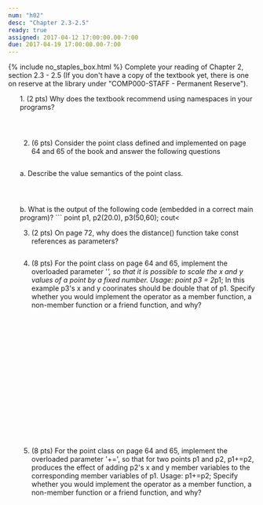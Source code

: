 ```yaml
---
num: "h02"
desc: "Chapter 2.3-2.5"
ready: true
assigned: 2017-04-12 17:00:00.00-7:00
due: 2017-04-19 17:00:00.00-7:00
---
```

{% include no_staples_box.html %}
Complete your reading of Chapter 2, section 2.3 - 2.5 (If you don't have a copy of the textbook yet, there is one on reserve at the library under "COMP000-STAFF - Permanent Reserve").

<ol markdown="1">
1. (2 pts) Why does the textbook recommend using namespaces in your programs? 
<div style="margin-bottom:4em"></div>

2. (6 pts) Consider the point class defined and implemented on page 64 and 65 of the book and answer the following questions 
<div style="margin-bottom:2em"></div>
a. Describe the value semantics of the point class. 
<div style="margin-bottom:4em"></div>
b. What is the output of the following code (embedded in a correct main program)? 
```
point p1, p2(20.0), p3(50,60); 
cout<<p1.get_x()<<" "<<p1.get_y()<<endl;
cout<<p2.get_x()<<" "<<p2.get_y()<<endl;
cout<<p3.get_x()<<" "<<p3.get_y()<<endl;
p1 = p3;
p1.rotate90();
cout<<p1.get_x()<<" "<<p1.get_y()<<endl;
```
c. Is the default copy constructor invoked in the above code?

<div style="margin-bottom:4em"></div>

3. (2 pts) On page 72, why does the distance() function take const references as parameters?  
<div style="margin-bottom:2em"></div>
<div class="pagebreak"></div>

4. (8 pts) For the point class on page 64 and 65, implement the overloaded parameter '*', so that it is possible to scale the x and y values of a point by a fixed number. Usage: point p3 = 2*p1; In this example p3's x and y coorinates should be double that of p1. Specify whether you would implement the operator as a member function, a non-member function or a friend function, and why?
<div style="margin-bottom:20em"></div>

5. (8 pts) For the point class on page 64 and 65, implement the overloaded parameter '+=', so that for two points p1 and p2, p1+=p2, produces the effect of adding p2's x and y member variables to the corresponding member variables of p1. Usage: p1+=p2;  Specify whether you would implement the operator as a member function, a non-member function or a friend function, and why?
<div style="margin-bottom:20em"></div>


</ol>